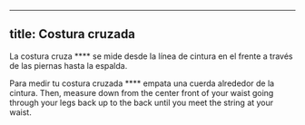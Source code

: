 ***

## title: Costura cruzada

La costura cruza \*\*\*\* se mide desde la línea de cintura en el frente a través de las piernas hasta la espalda.

Para medir tu costura cruzada \*\*\*\* empata una cuerda alrededor de la cintura. Then, measure down from the center front of your waist going through your legs back up to the back until you meet the string at your waist.

